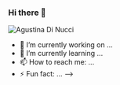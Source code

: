 ### Hi there 👋

![Agustina Di Nucci](https://user-images.githubusercontent.com/105603671/194959965-33a59512-68bd-45d1-909e-91d052e4acef.gif)



- 🔭 I’m currently working on ...
- 🌱 I’m currently learning ...
- 📫 How to reach me: ...
- ⚡ Fun fact: ...
-->
